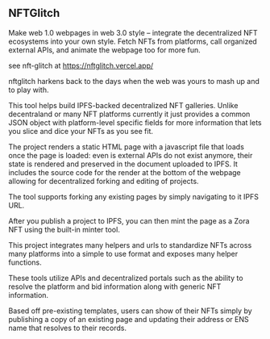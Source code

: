 ## NFTGlitch

Make web 1.0 webpages in web 3.0 style – integrate the decentralized NFT ecosystems into your own style. Fetch NFTs from platforms, call organized external APIs, and animate the webpage too for more fun.

see nft-glitch at https://nftglitch.vercel.app/

nftglitch harkens back to the days when the web was yours to mash up and to play with.

This tool helps build IPFS-backed decentralized NFT galleries. Unlike decentraland or many NFT platforms currently it just provides a common JSON object with platform-level specific fields for more information that lets you slice and dice your NFTs as you see fit.

The project renders a static HTML page with a javascript file that loads once the page is loaded: even is external APIs do not exist anymore, their state is rendered and preserved in the document uploaded to IPFS. It includes the source code for the render at the bottom of the webpage allowing for decentralized forking and editing of projects.

The tool supports forking any existing pages by simply navigating to it IPFS URL.

After you publish a project to IPFS, you can then mint the page as a Zora NFT using the built-in minter tool.



This project integrates many helpers and urls to standardize NFTs across many platforms into a simple to use format and exposes many helper functions.

These tools utilize APIs and decentralized portals such as the ability to resolve the platform and bid information along with generic NFT information.

Based off pre-existing templates, users can show of their NFTs simply by publishing a copy of an existing page and updating their address or ENS name that resolves to their records.

